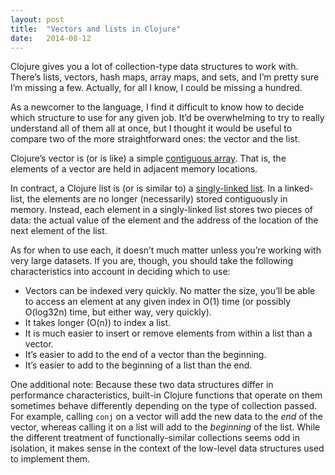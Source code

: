 ```yaml
---
layout: post
title:  "Vectors and lists in Clojure"
date:   2014-08-12
---
```


Clojure gives you a lot of collection-type data structures to work with. There’s lists, vectors, hash maps, array maps, and sets, and I’m pretty sure I’m missing a few. Actually, for all I know, I could be missing a hundred.

As a newcomer to the language, I find it difficult to know how to decide which structure to use for any given job. It’d be overwhelming to try to really understand all of them all at once, but I thought it would be useful to compare two of the more straightforward ones: the vector and the list.

Clojure’s vector is (or is like) a simple [contiguous array][]. That is, the elements of a vector are held in adjacent memory locations.

In contract, a Clojure list is (or is similar to) a [singly-linked list][]. In a linked-list, the elements are no longer (necessarily) stored contiguously in memory. Instead, each element in a singly-linked list stores two pieces of data: the actual value of the element and the address of the location of the next element of the list.

As for when to use each, it doesn’t much matter unless you’re working with very large datasets. If you are, though, you should take the following characteristics into account in deciding which to use:

  * Vectors can be indexed very quickly. No matter the size, you’ll be able to access an element at any given index in O(1) time (or possibly O(log32n) time, but either way, very quickly).
  * It takes longer (O(n)) to index a list.
  * It is much easier to insert or remove elements from within a list than a vector.
  * It’s easier to add to the end of a vector than the beginning.
  * It’s easier to add to the beginning of a list than the end.

One additional note: Because these two data structures differ in performance characteristics, built-in Clojure functions that operate on them sometimes behave differently depending on the type of collection passed. For example, calling `conj` on a vector will add the new data to the *end* of the vector, whereas calling it on a list will add to the *beginning* of the list. While the different treatment of functionally-similar collections seems odd in isolation, it makes sense in the context of the low-level data structures used to implement them.

[contiguous array]: http://en.wikipedia.org/wiki/Array_data_structure
[singly-linked list]: http://en.wikipedia.org/wiki/Linked_list
